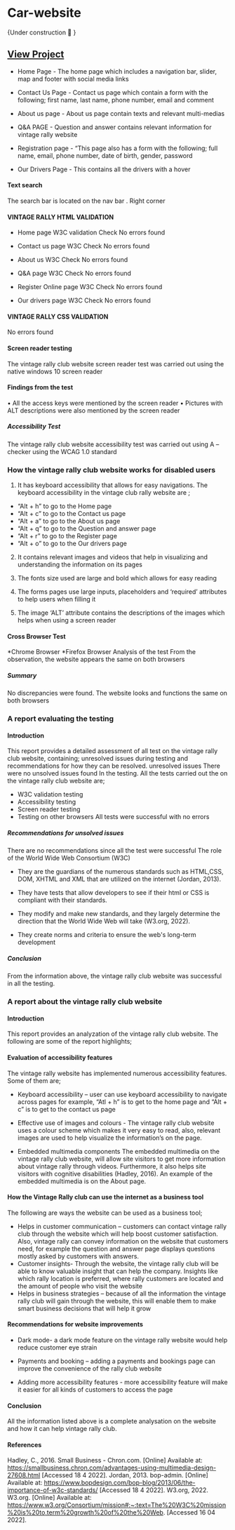# Car-website
{Under construction 🚧 }
## [View Project ](https://shimmering-melomakarona-b9907e.netlify.app)


* Home Page - The home page which includes a navigation bar, slider, map and footer with social media links

* Contact Us Page - Contact us page which contain a form with the following; first name, last name, phone number, email and comment

* About us page - About us page contain texts and relevant multi-medias 	

* Q&A PAGE - Question and answer contains relevant information for vintage rally website

* Registration page - “This page also has a  form with the following;  full name, email, phone number, date of birth, gender, password

* Our Drivers Page - This contains all the drivers with a hover 





#### Text search                                                                     
The search bar is located on the nav bar . 
Right corner








#### VINTAGE RALLY HTML VALIDATION

* Home page W3C validation Check
 No errors found
            
* Contact us page W3C  Check
No errors found

* About us W3C  Check
No errors found

* Q&A page W3C  Check
No errors found

* Register Online page W3C  Check
No errors found

* Our drivers page W3C  Check
No errors found


#### VINTAGE RALLY CSS VALIDATION
No errors found








#### Screen reader testing
The vintage rally club website screen reader test was carried out using the native windows 10 screen reader






#### Findings from the test
•	All the access keys were mentioned by the screen reader
•	Pictures with ALT descriptions were also mentioned by the screen reader


##### Accessibility Test
The vintage rally club website accessibility test was carried out using 
 A – checker using the WCAG 1.0 standard









### How the vintage rally club website works for disabled users

1.	It has keyboard accessibility that allows for easy navigations. The keyboard accessibility in the vintage club rally website are ;
*	“Alt + h” to go to the Home page
*	“Alt + c” to go to the Contact us page
*	“Alt + a” to go to the About us page
*	“Alt + q” to go to the Question and answer page
*	“Alt + r” to go to the Register page
*	“Alt + o” to go to the Our drivers page



2.	It contains relevant images and videos that help in visualizing and understanding the information on its pages

3.	The fonts size used are large and bold which allows for easy reading 

4.	The forms pages use large inputs, placeholders and ‘required’ attributes to help users when filling it

5.	The image ‘ALT’ attribute contains the descriptions of the images which helps when using a screen reader


#### Cross Browser Test
*Chrome Browser 
*Firefox Browser 
Analysis of the test
From the observation, the website appears the same on both browsers

##### Summary
No discrepancies were found. The website looks and functions the same on both browsers







### A report evaluating the testing
#### Introduction
This report provides a detailed assessment of all test on the vintage rally club website, containing; unresolved issues during testing and recommendations for how they can be resolved.
unresolved issues 
There were no unsolved issues found In the testing. All the tests carried out the on the vintage rally club website are;
*	W3C validation testing
*	Accessibility testing 
*	Screen reader testing 
*	Testing on other browsers
All tests were successful with no errors
##### Recommendations for unsolved issues
There are no recommendations since all the test were successful
The role of the World Wide Web Consortium (W3C)
*	They are the guardians of the numerous standards such as HTML,CSS, DOM, XHTML and XML that are utilized on the internet (Jordan, 2013).

*	 They have tests that allow developers to see if their html or CSS is compliant with their standards.

*	They modify and make new standards, and they largely determine the direction that the World Wide Web will take (W3.org, 2022).

*	They create norms and criteria to ensure the web's long-term development 

##### Conclusion
From the information above, the vintage rally club website was successful in all the testing. 


















### A report about the vintage rally club website
#### Introduction
This report provides an analyzation of the vintage rally club website. The following are some of the report highlights;
#### Evaluation of accessibility features
The vintage rally website has implemented numerous accessibility features. Some of them are;
*	Keyboard accessibility – user can use keyboard accessibility to navigate across pages for example, “Atl + h” is to get to the home page and “Alt + c” is to get to the contact us page   

*	Effective use of images and colours - The vintage rally club website uses a colour scheme which makes it very easy to read, also, relevant images are used to help visualize the information’s on the page.

* Embedded multimedia components
The embedded multimedia on the vintage rally club website, will allow site visitors to get more information about vintage rally through videos.
Furthermore, it also helps site visitors with cognitive disabilities (Hadley, 2016). 
An example of the embedded multimedia is on the About page.

#### How the Vintage Rally club can use the internet as a business tool
The following are ways the website can be used as a business tool;
*	Helps in customer communication – customers can contact vintage rally club through the website which will help boost customer satisfaction. Also, vintage rally can convey information on the website that customers need, for example the question and answer page displays questions mostly asked by customers with answers.
*	Customer insights- Through the website, the vintage rally club will be able to know valuable insight that can help the company. Insights like which rally location is preferred, where rally customers are located and the amount of people who visit the website
*	Helps in business strategies – because of all the information the vintage rally club will gain through the website, this will enable them to make smart business decisions that will help it grow

#### Recommendations for website improvements
*	Dark mode- a dark mode feature on the vintage rally website would help reduce customer eye strain 

*	Payments and booking – adding a payments and bookings page can improve the convenience of the rally club website

*	Adding more accessibility features - more accessibility feature will make it easier for all kinds of customers to access the page

#### Conclusion
All the information listed above is a complete analysation on the website and how it can help vintage rally club.


















#### References
Hadley, C., 2016. Small Business - Chron.com. [Online] 
Available at: https://smallbusiness.chron.com/advantages-using-multimedia-design-27608.html
[Accessed 18 4 2022].
Jordan, 2013. bop-admin. [Online] 
Available at: https://www.bopdesign.com/bop-blog/2013/06/the-importance-of-w3c-standards/
[Accessed 18 4 2022].
W3.org, 2022. W3.org. [Online] 
Available at: https://www.w3.org/Consortium/mission#:~:text=The%20W3C%20mission%20is%20to,term%20growth%20of%20the%20Web.
[Accessed 16 04 2022].






